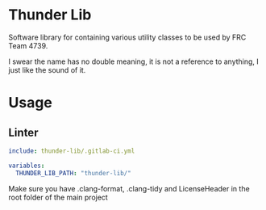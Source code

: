 # Thunder Lib

Software library for containing various utility classes to be used by FRC Team 4739.

I swear the name has no double meaning, it is not a reference to anything, I just like the sound of it.

# Usage
## Linter
```yaml
include: thunder-lib/.gitlab-ci.yml

variables:
  THUNDER_LIB_PATH: "thunder-lib/"
```
Make sure you have .clang-format, .clang-tidy and LicenseHeader in the root folder of the main project
